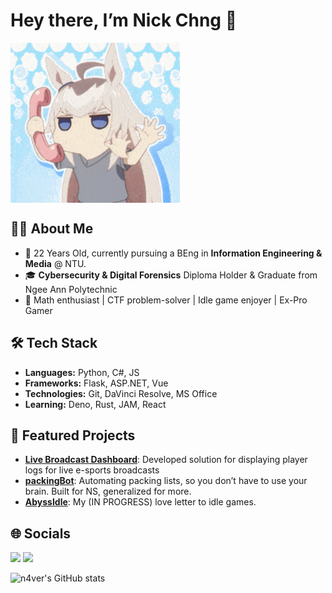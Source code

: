 # Hey there, I’m Nick Chng 👋
<img align="center" src="https://raw.githubusercontent.com/n4ver/n4ver/master/assets/ep10-cingray.gif" height="256" />

## 👨‍💻 About Me
- 💬 22 Years Old, currently pursuing a BEng in **Information Engineering & Media** @ NTU.
- 🎓 **Cybersecurity & Digital Forensics** Diploma Holder & Graduate from Ngee Ann Polytechnic
- 🧮 Math enthusiast | CTF problem-solver | Idle game enjoyer | Ex-Pro Gamer

## 🛠️ Tech Stack 
- **Languages:** Python, C#, JS
- **Frameworks:** Flask, ASP.NET, Vue
- **Technologies:** Git, DaVinci Resolve, MS Office
- **Learning:** Deno, Rust, JAM, React

## 🚀 Featured Projects
- [**Live Broadcast Dashboard**](https://github.com/n4ver/N4TV): Developed solution for displaying player logs for live e-sports broadcasts
- [**packingBot**](https://github.com/n4ver/packingBot): Automating packing lists, so you don’t have to use your brain. Built for NS, generalized for more.
- [**AbyssIdle**](https://github.com/n4ver/AbyssIdle): My (IN PROGRESS) love letter to idle games.

## 🌐 Socials
[![](https://img.shields.io/badge/linkedin-0a66c2)](https://www.linkedin.com/in/nicholas-chng-2a773a1a9/)
[![](https://img.shields.io/badge/Instagram-E4405F)](https://instagram.com/n1ckchng)




![n4ver's GitHub stats](https://github-readme-stats.vercel.app/api?username=n4ver&show_icons=true&theme=radical)

<!---
n4ver/n4ver is a ✨ special ✨ repository because its `README.md` (this file) appears on your GitHub profile.
You can click the Preview link to take a look at your changes.
--->
